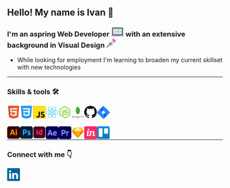 ## Hello! My name is Ivan 👋

### I'm an aspring Web Developer <img alt="laptop icon" width="30px" src="/images/laptop1.svg" /> with an extensive background in Visual Design <img alt="Pen tool" width="22px" src="/images/pen.svg" />

- While looking for employment I'm learning to broaden my current skillset with new technologies

---

### Skills & tools 🛠

[<img align="left" alt="Skill - HTML5" width="30px" src="images/html5.svg" />][github]
[<img align="left" alt="Skill - CSS3" width="30px" src="images/css3.svg" />][github]
[<img align="left" alt="Skill - Javascript" width="30px" src="images/javascript.svg" />][github]
[<img align="left" alt="Skill - React" width="30px" src="images/react.svg" />][github]
[<img align="left" alt="Skill - NodeJs" width="30px" src="images/node-js.svg" />][github]
[<img align="left" alt="Skill - Mongo Db" width="30px" src="images/mongodb.svg" />][github]
[<img align="left" alt="Skill - Github" width="30px" src="images/github.svg" />][github]
[<img align="left" alt="Skill - Jira" width="30px" src="images/jira.svg" />][github]

<br>

<br>

[<img align="left" alt="Skill - Illustrator" width="30px" src="images/illustrator.svg" />][github]
[<img align="left" alt="Skill - Photoshop" width="30px" src="images/photoshop.svg" />][github]
[<img align="left" alt="Skill - InDesign" width="30px" src="images/indesign.svg" />][github]
[<img align="left" alt="Skill - After Effects" width="30px" src="images/aftereffects.svg" />][github]
[<img align="left" alt="Skill - Premiere Pro" width="30px" src="images/premiere.svg" />][github]
[<img align="left" alt="Skill - Sketch App" width="30px" src="images/sketch.svg" />][github]
[<img align="left" alt="Skill - Invision App" width="30px" src="images/invision.svg" />][github]
[<img align="left" alt="Skill - Trello" width="30px" src="images/trello.svg" />][github]

<br>

---

### Connect with me 👇
[<img align="left" alt="Skill - LinkedIn" width="30px" src="images/linkedin.svg" />][linkedin]



[linkedin]: https://www.linkedin.com/in/ivan-klaric/
[github]: https://github.com/ivan-user